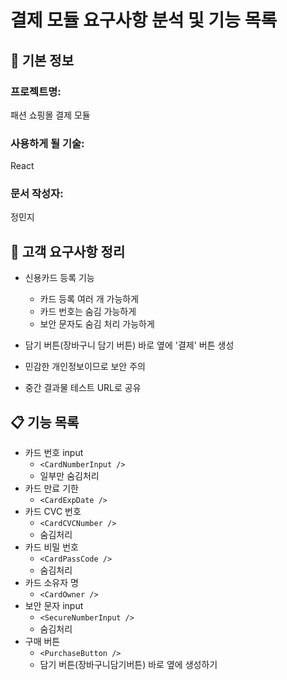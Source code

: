 # 결제 모듈 요구사항 분석 및 기능 목록

## 📌 기본 정보
### 프로젝트명: 
패션 쇼핑몰 결제 모듈

### 사용하게 될 기술: 
React

### 문서 작성자: 
정민지

## 📝 고객 요구사항 정리
- 신용카드 등록 기능
  - 카드 등록 여러 개 가능하게
  - 카드 번호는 숨김 가능하게
  - 보안 문자도 숨김 처리 가능하게
- 담기 버튼(장바구니 담기 버튼) 바로 옆에 '결제' 버튼 생성

- 민감한 개인정보이므로 보안 주의
- 중간 결과물 테스트 URL로 공유


## 📋 기능 목록
- 카드 번호 input
  - `<CardNumberInput />`
  - 일부만 숨김처리
- 카드 만료 기한
    - `<CardExpDate />`
- 카드 CVC 번호
    - `<CardCVCNumber />`
    - 숨김처리
- 카드 비밀 번호
    - `<CardPassCode /> `
    - 숨김처리
- 카드 소유자 명
  - `<CardOwner />`
- 보안 문자 input
  - `<SecureNumberInput />`
  - 숨김처리
- 구매 버튼
  - `<PurchaseButton />`
  - 담기 버튼(장바구니담기버튼) 바로 옆에 생성하기 
 



